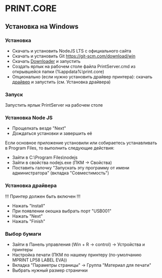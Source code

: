 # PRINT.CORE

## Установка на Windows

### Установка

- Скачать и установить NodeJS LTS с официального сайта
- Скачать и установить Git <https://git-scm.com/download/win>
- Скачать [Downloader](https://63pokupkifiles.fra1.digitaloceanspaces.com/print.core/Downloader.cmd) и запустить
- Создать ярлык на рабочем столе файла PrintServer.cmd из открывшейся папки (%appdata%\print.core)
- Опционально (если нужно установить драйвер принтера): скачать [драйвер](https://63pokupkifiles.fra1.digitaloceanspaces.com/print.core/MPRINT%2064bit%20Label%20LP-Driver%20v1.1.0.2.exe) и запустить (см. Установка драйвера)

### Запуск

Запустить ярлык PrintServer на рабочем столе

### Установка Node JS

- Прощелкать везде "Next"
- Дождаться установки и завершить её

Если основное приложение установили или собираетесь устанавливать в Program Files, то выполнить следующие действия:

- Зайти в C:\Program Files\nodejs
- Зайти в свойства nodejs.exe (ПКМ -> Свойства)
- Поставить галочку "Запускать эту программу от имени администратора" (вкладка "Совместимость")

### Установка драйвера

!!! Принтер должен быть включен !!!

- Нажать "Install"
- При появлении окошка выбрать порт "USB001"
- Нажать "Next"
- Нажать "Finish"

### Выбор бумаги

- Зайти в Панель управления (Win + R -> control) -> Устройства и принтеры
- Настройка печати (ПКМ по нашему принтеру (по-умолчанию MPRINT LP58 LABEL EVA))
- Вкладка "Параметры страницы" -> Группа "Материал для печати"
- Выбрать нужный размер странички
